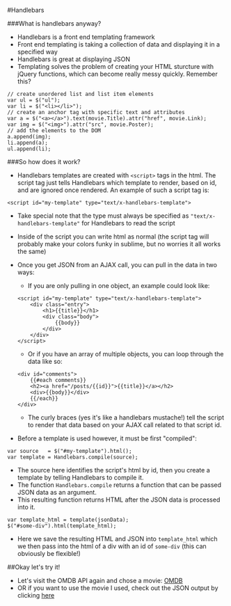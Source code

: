 #Handlebars

###What is handlebars anyway?
* Handlebars is a front end templating framework
* Front end templating is taking a collection of data and displaying it in a specified way
* Handlebars is great at displaying JSON
* Templating solves the problem of creating your HTML sturcture with jQuery functions, which can become really messy quickly. Remember this?

```
// create unordered list and list item elements
var ul = $("ul");                                                                                                           
var li = $("<li></li>");                                                                                                    
// create an anchor tag with specific text and attributes 
var a = $("<a></a>").text(movie.Title).attr("href", movie.Link);                                                            
var img = $("<img>").attr("src", movie.Poster);                                                                             
// add the elements to the DOM
a.append(img);                                                                                                              
li.append(a);                                                                                                               
ul.append(li);
```

###So how does it work?
*	Handlebars templates are created with `<script>` tags in the html. The script tag just tells Handlebars which template to render, based on id, and are ignored once rendered. An example of such a script tag is:

```
<script id="my-template" type="text/x-handlebars-template">
```

* Take special note that the type must always be specified as `"text/x-handlebars-template"` for Handlebars to read the script
* Inside of the script you can write html as normal (the script tag will probably make your colors funky in sublime, but no worries it all works the same)
* Once you get JSON from an AJAX call, you can pull in the data in two ways:
	* If you are only pulling in one object, an example could look like:
	
	```
	<script id="my-template" type="text/x-handlebars-template">
    	<div class="entry">
        	<h1>{{title}}</h1>
        	<div class="body">
            	{{body}}
        	</div>
    	</div>
	</script>
	```
	*	Or if you have an array of multiple objects, you can loop through the data like so:
	
	```
	<div id="comments">
    	{{#each comments}}
        <h2><a href="/posts/{{id}}">{{title}}</a></h2>
        <div>{{body}}</div>
    	{{/each}}
	</div>
	```
	*	The curly braces (yes it's like a handlebars mustache!) tell the script to render that data based on your AJAX call related to that script id. 
*	Before a template is used however, it must be first "compiled":

```
var source   = $("#my-template").html();
var template = Handlebars.compile(source);
```
*	The source here identifies the script's html by id, then you create a template by telling Handlebars to compile it.
* The function `Handlebars.compile` returns a function that can be passed JSON data as an argument.
* This resulting function returns HTML after the JSON data is processed into it.

```
var template_html = template(jsonData);
$("#some-div").html(template_html);
```
* Here we save the resulting HTML and JSON into `template_html` which we then pass into the html of a div with an id of `some-div` (this can obviously be flexible!)

##Okay let's try it!
* Let's visit the OMDB API again and chose a movie: [OMDB](http://www.omdbapi.com/)
* OR if you want to use the movie I used, check out the JSON output by clicking [here](http://www.omdbapi.com/?t=guardians+of+the+galaxy&y=2014&plot=full&r=json) 
	
